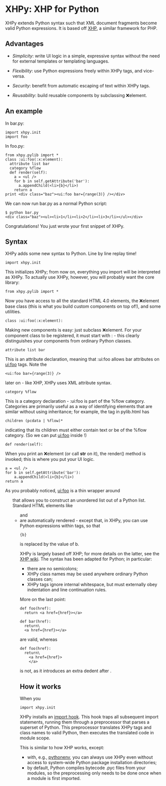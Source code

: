 XHPy: XHP for Python
====================

XHPy extends Python syntax such that XML document fragments become valid Python expressions.
It is based off [XHP](https://github.com/facebook/xhp), a similar framework for PHP.

Advantages
----------
- *Simplicity*: write UI logic in a simple, expressive syntax without the need for external
  templates or templating languages.

- *Flexibility*: use Python expressions freely within XHPy tags, and vice-versa.

- *Security*: benefit from automatic escaping of text within XHPy tags.

- *Reusability*: build reusable components by subclassing :x:element.

An example
----------
In bar.py:

    import xhpy.init
    import foo

In foo.py:

    from xhpy.pylib import *
    class :ui:foo(:x:element):
      attribute list bar
      category %flow
      def render(self):
        a = <ul />
        for b in self.getAttribute('bar'):
          a.appendChild(<li>{b}</li>)
        return a
    print <div class="baz"><ui:foo bar={range(3)} /></div>

We can now run bar.py as a normal Python script:

    $ python bar.py
    <div class="baz"><ul><li>1</li><li>2</li><li>3</li></ul></div>

Congratulations! You just wrote your first snippet of XHPy.

Syntax
------
XHPy adds some new syntax to Python. Line by line replay time!

    import xhpy.init

This initializes XHPy; from now on, everything you import will be interpreted as XHPy.
To actually use XHPy, however, you will probably want the core library:

    from xhpy.pylib import *

Now you have access to all the standard HTML 4.0 elements, the :x:element base class
(this is what you build custom components on top of!), and some utilities.

    class :ui:foo(:x:element):

Making new components is easy: just subclass :x:element. For your component class to be
registered, it must start with : - this clearly distinguishes your components from
ordinary Python classes.

    attribute list bar

This is an attribute declaration, meaning that :ui:foo allows bar attributes on <ui:foo>
tags. Note the

    <ui:foo bar={range(3)} />

later on - like XHP, XHPy uses XML attribute syntax.

    category %flow

This is a category declaration - :ui:foo is part of the %flow category. Categories are
primarily useful as a way of identifying elements that are similar without using
inheritance; for example, the <a> tag in pylib.html has

    children (pcdata | %flow)*

indicating that its children must either contain text or be of the %flow category. (So
we can put <ui:foo> inside <a>!)

    def render(self):    

When you print an :x:element (or call __str__ on it), the render() method is invoked; this
is where you put your UI logic.

    a = <ul />
    for b in self.getAttribute('bar'):
        a.appendChild(<li>{b}</li>)
    return a

As you probably noticed, <ui:foo> is a thin wrapper around <ul> that allows you to
construct an unordered list out of a Python list. Standard HTML elements like
<ul> and <li> are automatically rendered - except that, in XHPy, you can use Python
expressions within tags, so that

    {b}

is replaced by the value of b.

XHPy is largely based off XHP; for more details on the latter, see the
[XHP wiki](https://github.com/facebook/xhp/wiki/). The syntax has been adapted for
Python; in particular:

- there are no semicolons;
- XHPy class names may be used anywhere ordinary Python classes can;
- XHPy tags ignore internal whitespace, but must externally obey indentation and
  line continuation rules.
  
More on the last point:

    def foo(href):
      return <a href={href}></a>

    def bar(href):
      return\
      <a href={href}></a>

are valid, whereas

    def foo(href):
      return\
        <a href={href}>
        </a>

is not, as it introduces an extra dedent after </a>.

How it works
------------
When you

    import xhpy.init

XHPy installs an [import hook](http://www.python.org/dev/peps/pep-0302/).
This hook traps all subsequent import statements, running them through a preprocessor
that parses a superset of Python. This preprocessor translates XHPy tags and class
names to valid Python, then executes the translated code in module scope.

This is similar to how XHP works, except:

- with, e.g., [pythonenv](http://pypi.python.org/pypi/virtualenv), you can always use
  XHPy even without access to system-wide Python package installation directories;
- by default, Python compiles bytecode .pyc files from your modules, so the
  preprocessing only needs to be done once when a module is first imported.
